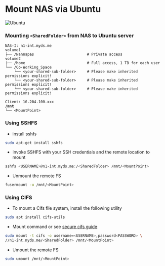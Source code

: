 # Mount NAS via Ubuntu

![Ubuntu](https://seeklogo.com/images/U/ubuntu-logo-8FDEC6A07B-seeklogo.com.png)

### Mounting `<SharedFolder>` from NAS to Ubuntu server

```markup
NAS-I: n1-int.myds.me
volume1
├── /Nannapas                        # Private access
volume2
├── /home                            # Full access, 1 TB for each user
└── /Co-Working_Space
    └── <your-shared-sub-folder>     # Please make inherited permissions explicit!
    └── <your-shared-sub-folder>     # Please make inherited permissions explicit!
    └── <your-shared-sub-folder>     # Please make inherited permissions explicit!
```

<pre class="language-markup"><code class="lang-markup">Client: 10.204.100.xxx
<strong>/mnt
</strong>└── &#x3C;MountPoint></code></pre>

### Using SSHFS

* install sshfs

```bash
sudo apt-get install sshfs
```

* Invoke SSHFS with your SSH credentials and the remote location to mount

```bash
sshfs <USERNAME>@n1-int.myds.me:/<SharedFolder> /mnt/<MountPoint>
```

* Unmount the remote FS

```bash
fusermount -u /mnt/<MountPoint>
```

### Using CIFS

* To mount a Cifs file system, install the following utility

```bash
sudo apt install cifs-utils
```

* Mount command or see [secure cifs guide](https://pastebin.com/5KGSkyQA?fbclid=IwAR2lng9v1AVpfwaWQpwnB4BzjIjgphMxkz5nMKBLo5UB6jJSTsAkyxgFyy0)

```bash
sudo mount -t cifs -o username=<USERNAME>,password<PASSWORD> \
//n1-int.myds.me/<SharedFolder> /mnt/<MountPoint>
```

* Umount the remote FS

```bash
sudo umount /mnt/<MountPoint>
```


